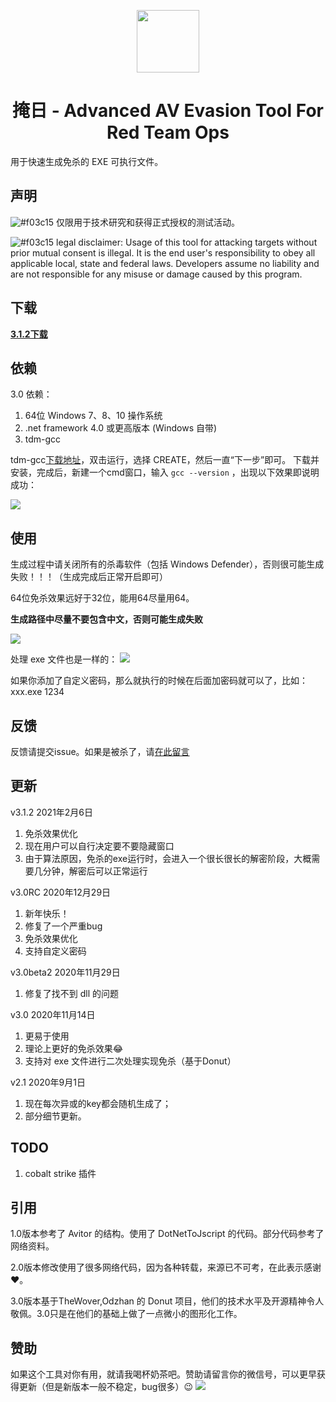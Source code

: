 <p align="center">
  <img width="100" height="100" src="https://sec-note.oss-cn-beijing.aliyuncs.com/trojan.ico">
</p>



<h1 align="center"> 掩日 - Advanced AV Evasion Tool For Red Team Ops</h1>

用于快速生成免杀的 EXE 可执行文件。

## 声明
![#f03c15](https://via.placeholder.com/15/f03c15/000000?text=+) 仅限用于技术研究和获得正式授权的测试活动。

![#f03c15](https://via.placeholder.com/15/f03c15/000000?text=+) legal disclaimer: Usage of this tool for attacking targets without prior mutual consent is illegal. It is the end user's responsibility to obey all applicable local, state and federal laws. Developers assume no liability and are not responsible for any misuse or damage caused by this program.

## 下载

**[3.1.2下载](https://github.com/1y0n/AV_Evasion_Tool/releases/download/3.1.2/3.1.2.zip)**

## 依赖
3.0 依赖：
1. 64位 Windows 7、8、10 操作系统
2. .net framework 4.0 或更高版本 (Windows 自带)
3. tdm-gcc

tdm-gcc[下载地址](https://github.com/jmeubank/tdm-gcc/releases/download/v9.2.0-tdm64-1/tdm64-gcc-9.2.0.exe)，双击运行，选择 CREATE，然后一直“下一步”即可。
下载并安装，完成后，新建一个cmd窗口，输入 `gcc --version` ，出现以下效果即说明成功：

![](https://sec-note.oss-cn-beijing.aliyuncs.com/img/20200604232603.png)

## 使用

生成过程中请关闭所有的杀毒软件（包括 Windows Defender），否则很可能生成失败！！！（生成完成后正常开启即可）

64位免杀效果远好于32位，能用64尽量用64。

**生成路径中尽量不要包含中文，否则可能生成失败**

![](https://github.com/1y0n/AV_Evasion_Tool/blob/master/images/yr3.gif)

处理 exe 文件也是一样的：
![](https://github.com/1y0n/AV_Evasion_Tool/blob/master/images/yr3_exe.gif)

如果你添加了自定义密码，那么就执行的时候在后面加密码就可以了，比如： xxx.exe 1234

## 反馈
反馈请提交issue。如果是被杀了，请[在此留言](https://github.com/1y0n/AV_Evasion_Tool/issues/20)

## 更新
v3.1.2 2021年2月6日
  1. 免杀效果优化
  2. 现在用户可以自行决定要不要隐藏窗口
  3. 由于算法原因，免杀的exe运行时，会进入一个很长很长的解密阶段，大概需要几分钟，解密后可以正常运行

v3.0RC 2020年12月29日
  1. 新年快乐！
  2. 修复了一个严重bug
  3. 免杀效果优化
  4. 支持自定义密码

v3.0beta2 2020年11月29日
  1. 修复了找不到 dll 的问题

v3.0 2020年11月14日
  1. 更易于使用
  2. 理论上更好的免杀效果😂
  3. 支持对 exe 文件进行二次处理实现免杀（基于Donut）

v2.1 2020年9月1日
  1. 现在每次异或的key都会随机生成了；
  2. 部分细节更新。

## TODO
1. cobalt strike 插件

## 引用
1.0版本参考了 Avitor 的结构。使用了 DotNetToJscript 的代码。部分代码参考了网络资料。

2.0版本修改使用了很多网络代码，因为各种转载，来源已不可考，在此表示感谢❤。

3.0版本基于TheWover,Odzhan 的 Donut 项目，他们的技术水平及开源精神令人敬佩。3.0只是在他们的基础上做了一点微小的图形化工作。

## 赞助
如果这个工具对你有用，就请我喝杯奶茶吧。赞助请留言你的微信号，可以更早获得更新（但是新版本一般不稳定，bug很多）😉
![](https://github.com/1y0n/AV_Evasion_Tool/blob/master/images/donate.png)
